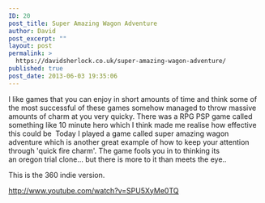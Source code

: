 ```yaml
---
ID: 20
post_title: Super Amazing Wagon Adventure
author: David
post_excerpt: ""
layout: post
permalink: >
  https://davidsherlock.co.uk/super-amazing-wagon-adventure/
published: true
post_date: 2013-06-03 19:35:06
---
```

I like games that you can enjoy in short amounts of time and think some of the most successful of these games somehow managed to throw massive amounts of charm at you very quicky. There was a RPG PSP game called something like 10 minute hero which I think made me realise how effective this could be  Today I played a game called super amazing wagon adventure which is another great example of how to keep your attention through 'quick fire charm'. The game fools you in to thinking its an oregon trial clone... but there is more to it than meets the eye..

This is the 360 indie version.

http://www.youtube.com/watch?v=SPU5XyMe0TQ

&nbsp;